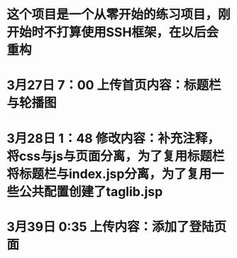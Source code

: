 # 这个项目是一个从零开始的练习项目，刚开始时不打算使用SSH框架，在以后会重构
# 3月27日 7：00 上传首页内容：标题栏与轮播图
# 3月28日 1：48 修改内容：补充注释，将css与js与页面分离，为了复用标题栏将标题栏与index.jsp分离，为了复用一些公共配置创建了taglib.jsp
# 3月39日 0:35 上传内容：添加了登陆页面
